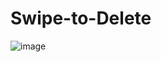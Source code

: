 # Swipe-to-Delete

![image](https://user-images.githubusercontent.com/77662628/158342168-e04d3b03-d5de-44c8-b50a-5560f8290158.png)

